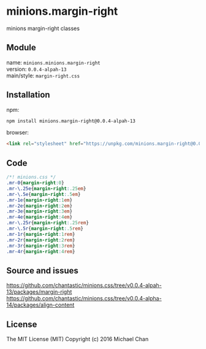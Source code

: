 # minions.margin-right
minions margin-right classes

## Module
name: `minions.minions.margin-right`  
version: `0.0.4-alpah-13`  
main/style: `margin-right.css`  

## Installation
npm:
```bash
npm install minions.margin-right@0.0.4-alpah-13
```

browser:
```html
<link rel="stylesheet" href="https://unpkg.com/minions.margin-right@0.0.4-alpah-13" />
```

## Code
```css
/*! minions.css */
.mr-0{margin-right:0}
.mr-\.25e{margin-right:.25em}
.mr-\.5e{margin-right:.5em}
.mr-1e{margin-right:1em}
.mr-2e{margin-right:2em}
.mr-3e{margin-right:3em}
.mr-4e{margin-right:4em}
.mr-\.25r{margin-right:.25rem}
.mr-\.5r{margin-right:.5rem}
.mr-1r{margin-right:1rem}
.mr-2r{margin-right:2rem}
.mr-3r{margin-right:3rem}
.mr-4r{margin-right:4rem}

```

## Source and issues

https://github.com/chantastic/minions.css/tree/v0.0.4-alpah-13/packages/margin-right
https://github.com/chantastic/minions.css/tree/v0.0.4-alpha-14/packages/align-content

## License

The MIT License (MIT)
Copyright (c) 2016 Michael Chan